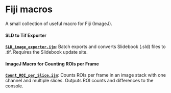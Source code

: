 # Fiji macros

A small collection of useful macro for Fiji (ImageJ).

#### SLD to Tif Exporter
**[`SLD_image_exporter.ijm`](SLD%20image%20exporter.ijm)**: Batch exports and converts Slidebook (.sld) files to .tif. Requires the Slidebook update site.

#### ImageJ Macro for Counting ROIs per Frame
**[`Count_ROI_per_Slice.ijm`](Count_ROI_per_Slice.ijm)**: Counts ROIs per frame in an image stack with one channel and multiple slices. Outputs ROI counts and differences to the console.
